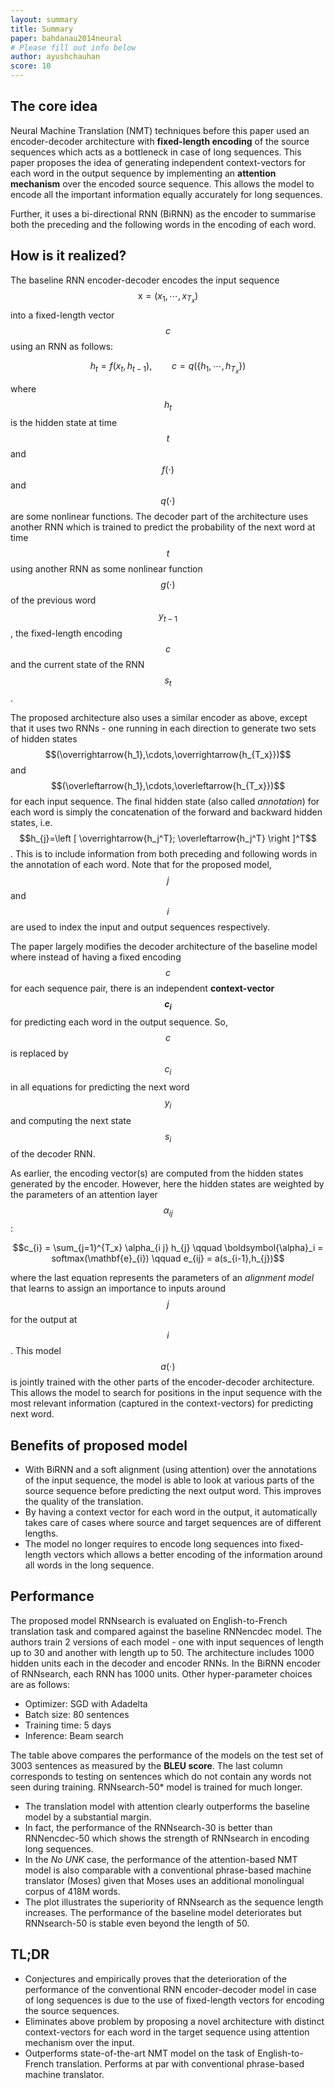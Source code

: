 ```yaml
---
layout: summary
title: Summary
paper: bahdanau2014neural
# Please fill out info below
author: ayushchauhan
score: 10
---
```


## The core idea

Neural Machine Translation (NMT) techniques before this paper used an encoder-decoder architecture with **fixed-length encoding** of the source sequences which acts as a bottleneck in case of long sequences. This paper proposes the idea of generating independent context-vectors for each word in the output sequence by implementing an **attention mechanism** over the encoded source sequence. This allows the model to encode all the important information equally accurately for long sequences. 

Further, it uses a bi-directional RNN (BiRNN) as the encoder to summarise both the preceding and the following words in the encoding of each word.

## How is it realized?

The baseline RNN encoder-decoder encodes the input sequence $$\mathrm{x}=(x_1,\cdots,x_{T_x})$$ into a fixed-length vector $$c$$ using an RNN as follows:

$$h_t=f(x_t,h_{t-1}), \qquad c=q(\{h_1,\cdots,h_{T_x}\})$$

where $$h_t$$ is the hidden state at time $$t$$ and $$f(\cdot)$$ and $$q(\cdot)$$ are some nonlinear functions. The decoder part of the architecture uses another RNN which is trained to predict the probability of the next word at time $$t$$ using another RNN as some nonlinear function $$g(\cdot)$$ of the previous word $$y_{t-1}$$, the fixed-length encoding $$c$$ and the current state of the RNN $$s_t$$.

The proposed architecture also uses a similar encoder as above, except that it uses two RNNs - one running in each direction to generate two sets of hidden states $$(\overrightarrow{h_1},\cdots,\overrightarrow{h_{T_x}})$$ and $$(\overleftarrow{h_1},\cdots,\overleftarrow{h_{T_x}})$$ for each input sequence.  The final hidden state (also called _annotation_) for each word is simply the concatenation of the forward and backward hidden states, i.e. $$h_{j}=\left [ \overrightarrow{h_j^T}; \overleftarrow{h_j^T} \right ]^T$$. This is to include information from both preceding and following words in the annotation of each word. Note that for the proposed model, $$j$$ and $$i$$ are used to index the input and output sequences respectively.







The paper largely modifies the decoder architecture of the baseline model where instead of having a fixed encoding $$c$$ for each sequence pair, there is an independent **context-vector $$c_{i}$$** for predicting each word in the output sequence. So, $$c$$ is replaced by $$c_{i}$$ in all equations for predicting the next word $$y_{i}$$ and computing the next state $$s_{i}$$ of the decoder RNN. 

As earlier, the encoding vector(s) are computed from the hidden states generated by the encoder. However, here the hidden states are weighted by the parameters of an attention layer $$\alpha_{ij}$$:

$$c_{i} = \sum_{j=1}^{T_x} \alpha_{i j} h_{j} \qquad \boldsymbol{\alpha}_i = softmax(\mathbf{e}_{i}) \qquad e_{ij} = a(s_{i-1},h_{j})$$

where the last equation represents the parameters of an _alignment model_ that learns to assign an importance to inputs around $$j$$ for the output at $$i$$. This model $$a(\cdot)$$ is jointly trained with the other parts of the encoder-decoder architecture. This allows the model to search for positions in the input sequence with the most relevant information (captured in the context-vectors) for predicting next word.



## Benefits of proposed model

* With BiRNN and a soft alignment (using attention) over the annotations of the input sequence, the model is able to look at various parts of the source sequence before predicting the next output word. This improves the quality of the translation.
* By having a context vector for each word in the output, it automatically takes care of cases where source and target sequences are of different lengths.
* The model no longer requires to encode long sequences into fixed-length vectors which allows a better encoding of the information around all words in the long sequence.



## Performance

The proposed model RNNsearch is evaluated on English-to-French translation task and compared against the baseline RNNencdec model. The authors train 2 versions of each model - one with input sequences of length up to 30 and another with length up to 50. The architecture includes 1000 hidden units each in the decoder and encoder RNNs. In the BiRNN encoder of RNNsearch, each RNN has 1000 units. Other hyper-parameter choices are as follows:
  * Optimizer: SGD with Adadelta
  * Batch size: 80 sentences
  * Training time: 5 days
  * Inference: Beam search








The table above compares the performance of the models on the test set of 3003 sentences as measured by the **BLEU score**. The last column corresponds to testing on sentences which do not contain any words not seen during training. RNNsearch-50* model is trained for much longer.

* The translation model with attention clearly outperforms the baseline model by a substantial margin. 
* In fact, the performance of the RNNsearch-30 is better than RNNencdec-50 which shows the strength of RNNsearch in encoding long sequences.
* In the _No UNK_ case, the performance of the attention-based NMT model is also comparable with a conventional phrase-based machine translator (Moses) given that Moses uses an additional monolingual corpus of 418M words. 
* The plot illustrates the superiority of RNNsearch as the sequence length increases. The performance of the baseline model deteriorates but RNNsearch-50 is stable even beyond the length of 50.


## TL;DR
* Conjectures and empirically proves that the deterioration of the performance of the conventional RNN encoder-decoder model in case of long sequences is due to the use of fixed-length vectors for encoding the source sequences.
* Eliminates above problem by proposing a novel architecture with distinct context-vectors for each word in the target sequence using attention mechanism over the input.
* Outperforms state-of-the-art NMT model on the task of English-to-French translation. Performs at par with conventional phrase-based machine translator.
